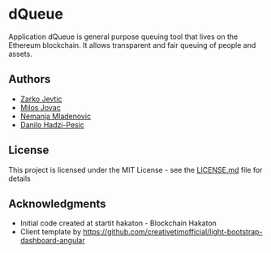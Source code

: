 # dQueue

Application dQueue is general purpose queuing tool that lives on the Ethereum blockchain. It allows transparent and fair queuing of people and assets. 

## Authors

* [Zarko Jevtic](https://google.com)
* [Milos Jovac](https://google.com)
* [Nemanja Mladenovic](https://google.com)
* [Danilo Hadzi-Pesic](https://google.com)

## License

This project is licensed under the MIT License - see the [LICENSE.md](LICENSE.md) file for details

## Acknowledgments

* Initial code created at startit hakaton - Blockchain Hakaton
* Client template by https://github.com/creativetimofficial/light-bootstrap-dashboard-angular
